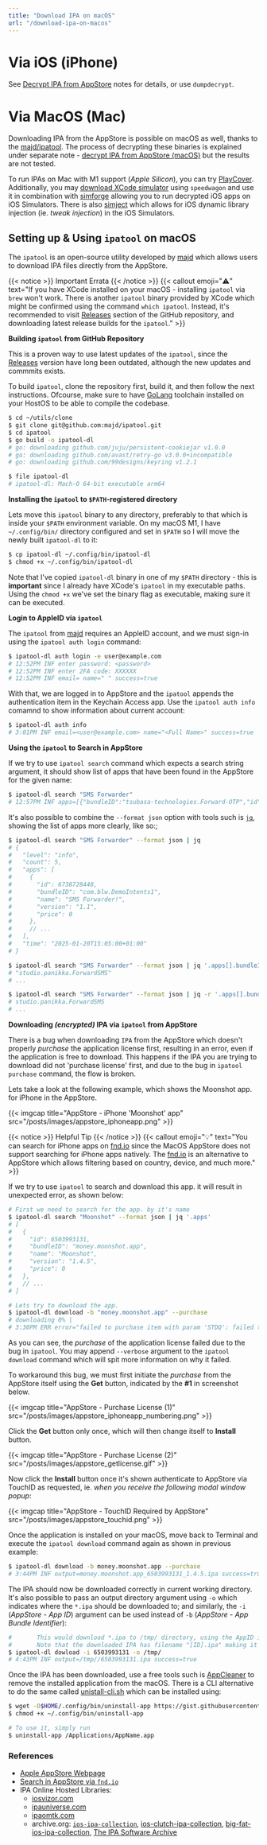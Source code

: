```yaml
---
title: "Download IPA on macOS"
url: "/download-ipa-on-macos"
---
```


# Via iOS (iPhone)

See [Decrypt IPA from AppStore](/decrypt-ipa-from-appstore) notes for details, or use `dumpdecrypt`.

# Via MacOS (Mac)

Downloading IPA from the AppStore is possible on macOS as well, thanks to the [majd/ipatool](https://github.com/majd/ipatool). The process of decrypting these binaries is explained under separate note - [decrypt IPA from AppStore (macOS)](/decrypt-ipa-from-appstore#macOS) but the results are not tested.

To run IPAs on Mac with M1 support (*Apple Silicon*), you can try [PlayCover](https://github.com/PlayCover/PlayCover). Additionally, you may [download XCode simulator](https://github.com/timsutton/speedwagon) using `speedwagon` and use it in combination with [simforge](https://github.com/EthanArbuckle/simforge) allowing you to run decrypted iOS apps on iOS Simulators. There is also [simject](https://github.com/akemin-dayo/simject) which allows for iOS dynamic library injection (ie. *tweak injection*) in the iOS Simulators.

## Setting up & Using `ipatool` on macOS

The `ipatool` is an open-source utility developed by [majd](https://github.com/majd) which allows users to download IPA files directly from the AppStore.

{{< notice >}}
Important Errata
{{< /notice >}}
{{< callout emoji="⚠️" text="If you have XCode installed on your macOS - installing `ipatool` via `brew` won't work. There is another `ipatool` binary provided by XCode which might be confirmed using the command `which ipatool`. Instead, it's recommended to visit [Releases](https://github.com/majd/ipatool/releases) section of the GitHub repository, and downloading latest release builds for the `ipatool`." >}}

**Building `ipatool` from GitHub Repository**

This is a proven way to use latest updates of the `ipatool`, since the [Releases](https://github.com/majd/ipatool/releases) version have long been outdated, although the new updates and commmits exists.

To build `ipatool`, clone the repository first, build it, and then follow the next instructions. Ofcourse, make sure to have [GoLang](https://go.dev/doc/install) toolchain installed on your HostOS to be able to compile the codebase.

```sh
$ cd ~/utils/clone
$ git clone git@github.com:majd/ipatool.git
$ cd ipatool
$ go build -o ipatool-dl
# go: downloading github.com/juju/persistent-cookiejar v1.0.0
# go: downloading github.com/avast/retry-go v3.0.0+incompatible
# go: downloading github.com/99designs/keyring v1.2.1

$ file ipatool-dl
# ipatool-dl: Mach-O 64-bit executable arm64
```

**Installing the `ipatool` to `$PATH`-registered directory**

Lets move this `ipatool` binary to any directory, preferably to that which is inside your `$PATH` environment variable. On my macOS M1, I have `~/.config/bin/` directory configured and set in `$PATH` so I will move the newly built `ipatool-dl` to it:

```sh
$ cp ipatool-dl ~/.config/bin/ipatool-dl
$ chmod +x ~/.config/bin/ipatool-dl
```

Note that I've copied `ipatool-dl` binary in one of my `$PATH` directory - this is **important** since I already have XCode's `ipatool` in my executable paths. Using the `chmod +x` we've set the binary flag as executable, making sure it can be executed.

**Login to AppleID via `ipatool`**

The `ipatool` from [majd](https://github.com/majd) requires an AppleID account, and we must sign-in using the `ipatool auth login` command:

```sh
$ ipatool-dl auth login -e user@example.com
# 12:52PM INF enter password: <password>
# 12:52PM INF enter 2FA code: XXXXXX
# 12:52PM INF email= name=" " success=true
```

With that, we are logged in to AppStore and the `ipatool` appends the authentication item in the Keychain Access app. Use the `ipatool auth info` comamnd to show information about current account:

```sh
$ ipatool-dl auth info
# 3:01PM INF email=<user@example.com> name="<Full Name>" success=true
```

**Using the `ipatool` to Search in AppStore**

If we try to use `ipatool search` command which expects a search string argument, it should show list of apps that have been found in the AppStore for the given name:

```sh
$ ipatool-dl search "SMS Forwarder"
# 12:57PM INF apps=[{"bundleID":"tsubasa-technologies.Forward-OTP","id":6693285061,"name":"SMS Forwarder: Forward SMS","price":0,"version":"1.8.4"}] ... count=1
```

It's also possible to combine the `--format json` option with tools such is [`jq`](), showing the list of apps more clearly, like so:;

```sh
$ ipatool-dl search "SMS Forwarder" --format json | jq                      # format output to JSON and pipe to 'jq'
# {
#   "level": "info",
#   "count": 5,
#   "apps": [
#     {
#       "id": 6738728448,
#       "bundleID": "com.blw.DemoIntents1",
#       "name": "SMS Forwarder!",
#       "version": "1.1",
#       "price": 0
#     },
#     // ...
#   ],
#   "time": "2025-01-20T15:05:00+01:00"
# }

$ ipatool-dl search "SMS Forwarder" --format json | jq '.apps[].bundleID'       # output only bundleID from the array
# "studio.panikka.ForwardSMS"
# ...

$ ipatool-dl search "SMS Forwarder" --format json | jq -r '.apps[].bundleID'    # using '-r' to output without quotes
# studio.panikka.ForwardSMS
# ...
```

**Downloading *(encrypted)* IPA via `ipatool` from AppStore**

There is a bug when downloading `IPA` from the AppStore which doesn't properly *purchase* the application license first, resulting in an error, even if the application is free to download. This happens if the IPA you are trying to download did not 'purchase license' first, and due to the bug in `ipatool purchase` command, the flow is broken.

Lets take a look at the following example, which shows the Moonshot app. for iPhone in the AppStore.

{{< imgcap title="AppStore - iPhone 'Moonshot' app" src="/posts/images/appstore_iphoneapp.png" >}}

{{< notice >}}
Helpful Tip
{{< /notice >}}
{{< callout emoji="💡" text="You can search for iPhone apps on [fnd.io](https://www.fnd.io/#/us/charts/iphone/top-free/all) since the MacOS AppStore does not support searching for iPhone apps natively. The [fnd.io](https://www.fnd.io/) is an alternative to AppStore which allows filtering based on country, device, and much more." >}}

If we try to use `ipatool` to search and download this app. it will result in unexpected error, as shown below:

```sh
# First we need to search for the app. by it's name
$ ipatool-dl search "Moonshot" --format json | jq '.apps'
# [
#   {
#     "id": 6503993131,
#     "bundleID": "money.moonshot.app",
#     "name": "Moonshot",
#     "version": "1.4.5",
#     "price": 0
#   },
#   // ...
# ]

# Lets try to download the app.
$ ipatool-dl download -b "money.moonshot.app" --purchase
# downloading 0% |                                                    | ( 0/ 1 B) 
# 3:30PM ERR error="failed to purchase item with param 'STDQ': failed to purchase app" success=false
```

As you can see, the *purchase* of the application license failed due to the bug in `ipatool`. You may append `--verbose` argument to the `ipatool download` command which will spit more information on why it failed.

To workaround this bug, we must first initiate the *purchase* from the AppStore itself using the **Get** button, indicated by the **#1** in screenshot below.

{{< imgcap title="AppStore - Purchase License (1)" src="/posts/images/appstore_iphoneapp_numbering.png" >}}

Click the **Get** button only once, which will then change itself to **Install** button. 

{{< imgcap title="AppStore - Purchase License (2)" src="/posts/images/appstore_getlicense.gif" >}}

Now click the **Install** button once it's shown authenticate to AppStore via TouchID as requested, ie. *when you receive the following modal window popup*:

{{< imgcap title="AppStore - TouchID Required by AppStore" src="/posts/images/appstore_touchid.png" >}}

Once the application is installed on your macOS, move back to Terminal and execute the `ipatool download` command again as shown in previous example:

```sh
$ ipatool-dl download -b money.moonshot.app --purchase
# 3:44PM INF output=money.moonshot.app_6503993131_1.4.5.ipa success=true
```

The IPA should now be downloaded correctly in current working directory. It's also possible to pass an output directory argument using `-o` which indicates where the `*.ipa` should be downloaded to; and similarly, the `-i` (*AppStore - App ID*) argument can be used instead of `-b` (*AppStore - App Bundle Identifier*):

```sh
#       This would download *.ipa to /tmp/ directory, using the AppID instead of BundleID
#       Note that the downloaded IPA has filename "[ID].ipa" making it harder to identify.
$ ipatool-dl dowload -i 6503993131 -o /tmp/
# 4:43PM INF output=/tmp//6503993131.ipa success=true
```

Once the IPA has been downloaded, use a free tools such is [AppCleaner](https://freemacsoft.net/appcleaner/) to remove the installed application from the macOS. There is a CLI alternative to do the same called [unistall-cli.sh](https://gist.githubusercontent.com/duraki/9dd16becf7676b352ca68eb84dcedfaa/raw/bbd54927adf5f00ee0c6feec7816520dec75b193/uninstall-app.sh) which can be installed using:

```sh
$ wget -O$HOME/.config/bin/uninstall-app https://gist.githubusercontent.com/duraki/9dd16becf7676b352ca68eb84dcedfaa/raw/bbd54927adf5f00ee0c6feec7816520dec75b193/uninstall-app.sh
$ chmod +x ~/.config/bin/uninstall-app

# To use it, simply run
$ uninstall-app /Applications/AppName.app
```

### References

* [Apple AppStore Webpage](https://www.apple.com/app-store/)
* [Search in AppStore via `fnd.io`](https://www.fnd.io)
* IPA Online Hosted Libraries:
  * [iosvizor.com](https://iosvizor.com)
  * [ipauniverse.com](https://www.ipauniverse.com)
  * [ipaomtk.com](https://ipaomtk.com/)
  * archive.org: [`ios-ipa-collection`](https://archive.org/download/ios-ipa-collection), [ios-clutch-ipa-collection](https://archive.org/download/com.apple.mobilegarageband-ios5.1-clutch-2.0.4), [big-fat-ios-ipa-collection](https://archive.org/download/big-fat-ios-ipa-collection), [The IPA Software Archive](https://archive.org/details/ipaarchive)
